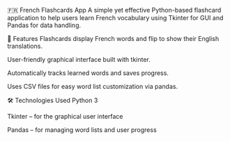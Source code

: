 🇫🇷 French Flashcards App
A simple yet effective Python-based flashcard application to help users learn French vocabulary using Tkinter for GUI and Pandas for data handling.

🧠 Features
Flashcards display French words and flip to show their English translations.

User-friendly graphical interface built with tkinter.

Automatically tracks learned words and saves progress.

Uses CSV files for easy word list customization via pandas.

🛠️ Technologies Used
Python 3

Tkinter – for the graphical user interface

Pandas – for managing word lists and user progress
